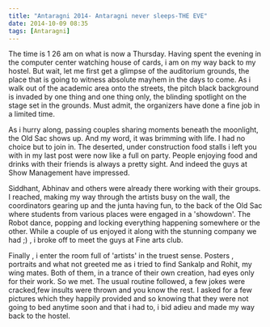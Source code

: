 ```yaml
---
title: "Antaragni 2014- Antaragni never sleeps-THE EVE"
date: 2014-10-09 08:35
tags: [Antaragni]
---
```


The time is 1 26 am on what is now a Thursday. Having spent the evening in the computer center watching house of cards, i am on my way back to my hostel. But wait, let me first get a glimpse of the auditorium grounds, the place that is going to witness absolute mayhem in the days to come. As i walk out of the academic area onto the streets, the pitch black background is invaded by one thing and one thing only, the blinding spotlight on the stage set in the grounds. Must admit, the organizers have done a fine job in a limited time.

As i hurry along, passing couples sharing moments beneath the moonlight, the Old Sac shows up. And my word, it was brimming with life. I had no choice but to join in. The deserted, under construction food stalls i left you with in my last post were now like a full on party. People enjoying food and drinks with their friends is always a pretty sight. And indeed the guys at Show Management have impressed.

Siddhant, Abhinav and others were already there working with their groups. I reached, making my way through the artists busy on the wall, the coordinators gearing up and the junta having fun, to the back of the Old Sac where students from various places were engaged in a 'showdown'. The Robot dance, popping and locking everything happening somewhere or the other. While a couple of us enjoyed it along with the stunning company we had ;) , i broke off to meet the guys at Fine arts club.

Finally , i enter  the room full of 'artists' in the truest sense. Posters , portraits and what not greeted me as i tried to find Sankalp and Rohit, my wing mates. Both of them, in a trance of their own creation, had eyes only for their work. So we met. The usual routine followed, a few jokes were cracked,few insults were thrown and you know the rest.  I asked for a few pictures which they happily provided and so knowing that they were not going to bed anytime soon and that i had to, i bid adieu and made my way back to the hostel.

